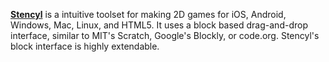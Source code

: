 [**Stencyl**](https://www.stencyl.com/) is a intuitive toolset for making 2D games for iOS, Android, Windows, Mac, Linux, and HTML5.
It uses a block based drag-and-drop interface, similar to MIT's Scratch, Google's Blockly, or code.org. Stencyl's block interface is highly extendable.
